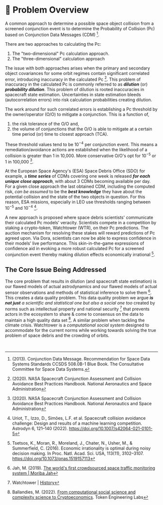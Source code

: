 # 🤔 Problem Overview

A common approach to determine a possible space object collision from a screened conjunction event is to determine the Probability of Collision (Pc) based on Conjunction Data Messages (CDM) [^1]. 

There are two approaches to calculating the Pc: 
1. The "two-dimensional" Pc calculation approach.
2. The "three-dimensional" calculation approach

The issue with both approaches arises when the primary and secondary object covariances for some orbit regimes contain significant correlated error, introducing inaccuracy in the calculated Pc [^2]. This problem of inaccuracy in the calculated Pc is commonly referred to as _**dilution**_ (or) _**probability dilution**_. This problem of dilution is rooted inaccuracies in spacecraft state estimation. Uncertainties in state estimation bleeds (autocorrelation errors) into risk calculation probabilities creating dilution.

The work around for such correlated errors is establishing a Pc threshold by the owner/operator (O/O) to mitigate a conjunction. This is a function of,

1. the risk tolerance of the O/O and,
2. the volume of conjunctions that the O/O is able to mitigate at a certain time period (or) time to closest approach (TCA).

These threshold values tend to be $10^{-4}$ per conjunction event. This means a remediation/avoidance actions are established when the likelihood of a collision is greater than 1 in 10,000. More conservative O/O's opt for $10^{-5}$ or 1 in 100,000 [^2].

At the European Space Agency's (ESA) Space Debris Office (SDO) for example, a _**time series**_ of CDMs covering one week is released _**for each unique close approach**_, with about 3 CDMs becoming available per day. For a given close approach the last obtained CDM, including the computed risk, _can be assumed_ to be the _**best knowledge**_ they have about the potential collision and the state of the two objects in question. For this reason, ESA missions, especially in LEO use thresholds ranging between $10^{-5}$ and $10^{-4}$ [^3]. 

A new approach is proposed where space debris scientists' communicate their calculated Pc models' veracity. Scientists compete in a competition by staking a crypto-token, Watchtower (WTR), on their Pc predictions. The auction mechanism for resolving these stakes will reward predictions of Pc agreed upon. Via Dora, scientists can now be able to express confidence in their models' live performance. This skin-in-the-game expressions of confidence aid in evoking a more robust calculated Pc for a screened conjunction event thereby making dilution effects economically irrational [^4].

## The Core Issue Being Addressed

The core problem that results in dilution (and spacecraft state estimation) is our flawed models of actual astrodynamics and our flawed models of actual sensor observations and methods of statistical inference to solve them [^5]. This creates a data quality problem. This data quality problem we argue _**is not just**_ _a scientific and statistical one but also a social one too_ created by norms such as intellectual property and national security [^6] that prevents actors in the ecosystem to share & come to consensus on the data to maintain a high quality data set [^7]. A similar problem when tackling the climate crisis. Watchtower is a _computational social system_ designed to accommodate for the current norms while working towards solving the true problem of space debris and the crowding of orbits.

</br>


[^1]: (2013). Conjunction Data Message. Recommendation for Space Data Systems Standards CCSDS 508.0B-1 Blue Book. The Consultative Committee for Space Data Systems.

[^2]: (2020). NASA Spacecraft Conjunction Assessment and Collision Avoidance Best Practices Handbook. National Aeronautics and Space Administration

[^3]: Uriot, T., Izzo, D., Simões, L.F. et al. Spacecraft collision avoidance challenge: Design and results of a machine learning competition. Astrodyn 6, 121–140 (2022). https://doi.org/10.1007/s42064-021-0101-5 

[^4]: Tsetsos, K., Moran, R., Moreland, J., Chater, N., Usher, M., & Summerfield, C. (2016). Economic irrationality is optimal during noisy decision making. In Proc. Natl. Acad. Sci. USA, 113(11), 3102–3107. https://doi.org/10.1073/pnas.1519157113

[^5]: Jah, M. (2019). [The world's first crowdsourced space traffic monitoring system | Moriba Jah](https://www.youtube.com/watch?v=Ta8KBJ4BTNg) 

[^6]: Watchtower | [History](https://metasolis.gitbook.io/watchtower/introduction/history)

[^7]: Ballandies, M. (2022). [From computational social science and complexity science to Cryptoeconomics](https://www.youtube.com/watch?v=IrPv5bwUDEM). Token Engineering Labs